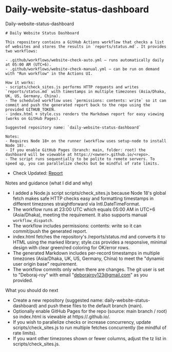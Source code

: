 # Daily-website-status-dashboard
Daily-website-status-dashboard
```notmd
# Daily Website Status Dashboard

This repository contains a GitHub Actions workflow that checks a list of websites and stores the results in `reports/status.md`. It provides two workflows:

- .github/workflows/website-check-auto.yml — runs automatically daily at 05:00 AM (UTC+6).
- .github/workflows/website-check-manual.yml — can be run on demand with "Run workflow" in the Actions UI.

How it works:
- scripts/check_sites.js performs HTTP requests and writes `reports/status.md` with timestamps in multiple timezones (Asia/Dhaka, UK, US, Germany, China).
- The scheduled workflow uses `permissions: contents: write` so it can commit and push the generated report back to the repo using the provided GITHUB_TOKEN.
- index.html + style.css renders the Markdown report for easy viewing (works on GitHub Pages).

Suggested repository name: `daily-website-status-dashboard`

Notes:
- Requires Node 18+ on the runner (workflow uses setup-node to install Node 18).
- If you enable GitHub Pages (branch: main, folder: root) the dashboard will be viewable at https://<owner>.github.io/<repo>.
- The script runs sequentially to be polite to remote servers. To speed up, you can parallelize checks but be mindful of rate limits.
```
 - Check Updated: [Report](https://github.com/GitGalleons/Daily-website-status-dashboard/blob/main/reports/status.md)

Notes and guidance (what I did and why)
- I added a Node.js script scripts/check_sites.js because Node 18's global fetch makes safe HTTP checks easy and formatting timestamps in different timezones straightforward via Intl.DateTimeFormat.
- The workflow runs at 23:00 UTC which equals 05:00 AM in UTC+6 (Asia/Dhaka), meeting the requirement. It also supports manual `workflow_dispatch`.
- The workflow includes permissions: contents: write so it can commit/push the generated report.
- index.html fetches the repository's /reports/status.md and converts it to HTML using the marked library; style.css provides a responsive, minimal design with clear green/red coloring for OK/error rows.
- The generated Markdown includes per-record timestamps in multiple timezones (Asia/Dhaka, UK, US, Germany, China) to meet the "dynamic user origin base" requirement.
- The workflow commits only when there are changes. The git user is set to "Deboraj-roy" with email "deborajroy123@gmail.com" as you provided.

What you should do next
- Create a new repository (suggested name: daily-website-status-dashboard) and push these files to the default branch (main).
- Optionally enable GitHub Pages for the repo (source: main branch / root) so index.html is viewable at https://<owner>.github.io/<repo>.
- If you wish to parallelize checks or increase concurrency, update scripts/check_sites.js to run multiple fetches concurrently (be mindful of rate limits).
- If you want other timezones shown or fewer columns, adjust the tz list in scripts/check_sites.js.

<!-- This is a hidden comment -->
<!-- https://grok.com/share/c2hhcmQtNA%3D%3D_4fdae961-f001-4f1d-b0f4-d8adaf89513a -->
[hidden-link]: https://grok.com/share/c2hhcmQtNA%3D%3D_4fdae961-f001-4f1d-b0f4-d8adaf89513a
